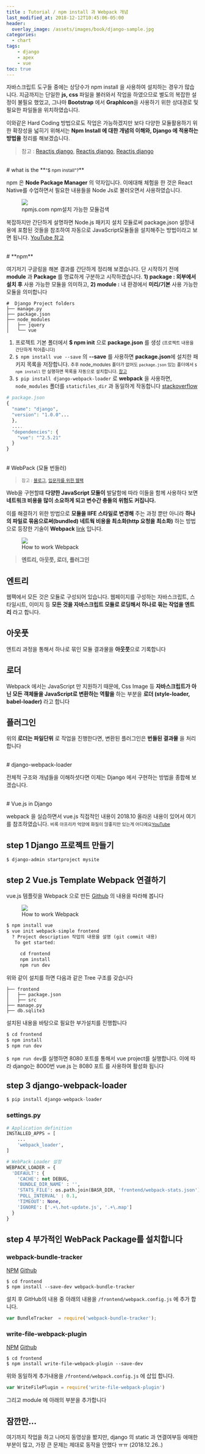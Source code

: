 ```yaml
---
title : Tutorial / npm install 과 Webpack 개념
last_modified_at: 2018-12-12T10:45:06-05:00
header:
  overlay_image: /assets/images/book/django-sample.jpg
categories:
  - chart
tags: 
    - django
    - apex
    - vue
toc: true 
---
```


자바스크립트 도구들 중에는 상당수가 npm install 을 사용하여 설치하는 경우가 많습니다. 지금까지는 단일한 **js, css** 파일을 불러와서 작업을 하였으므로 별도의 복잡한 설정이 불필요 했었고, 그나마 **Bootstrap** 에서 **GraphIcon**을 사용하기 위한 상대경로 및 필요한 파일들을 위치하였습니다.

이와같은 Hard Coding 방법으로도 작업은 가능하겠지만 보다 다양한 모듈활용하기 위한 확장성을 넓히기 위해서는 **Npm Install 에 대한 개념의 이해와, Django 에 적용하는 방법을** 정리를 해보겠습니다.

> 참고 : [Reactjs django](https://owais.lone.pw/blog/webpack-plus-reactjs-and-django/), [Reactjs django](https://medium.com/uva-mobile-devhub/set-up-react-in-your-django-project-with-webpack-4fe1f8455396), [Reactjs django](https://www.techiediaries.com/django-webpack-react/)

<br/>
# what is the **<small>"$ npm install"?</small>**

npm 은 **Node Package Manager** 의 약자입니다. 이에대해 체험을 한 것은 React Native를 수업하면서 필요한 내용들을 Node Js로 불러오면서 사용하였습니다.
<figure class="align-center">
  <img src="{{site.baseurl}}/assets/images/code/npmjs.png">
  <figcaption>npmjs.com npm설치 가능한 모듈검색</figcaption>
</figure> 

복잡하지만 간단하게 설명하면 Node.js 패키지 설치 모듈로써 package.json 설정내용에 포함된 것들을 참조하여 자동으로 JavaScript모듈들을 설치해주는 방법이라고 보면 됩니다. [YouTube 참고](https://www.youtube.com/watch?v=a0V4prHO5DI`)

<br/>
# **npm**

여기저기 구글링을 해본 결과를 간단하게 정리해 보겠습니다. 단 시작하기 전에 **module** 과 **Package** 를 명료하게 구분하고 시작하겠습니다. **1) package : 외부에서 설치 후** 사용 가능한 모듈을 의미하고, **2) module :** 내 환경에서 **미리/기본** 사용 가능한 모듈을 의미합니다

```
#  Django Project folders
├── manage.py
├── package.json
├── node_modules
│   ├── jquery
│   └── vue
```

1. 프로젝트 기본 폴더에서 **$ npm init** 으로 **package.json** 를 생성 <small>(프로젝트 내용을 간단하게 적어줍니다)</small>
2. `$ npm install vue --save` 의 **--save** 를 사용하면 **package.json**에 설치한 패키지 목록을 저장합니다. <small>추후 node_modules 폴더가 없어도 `package.json` 있는 폴더에서 `$ npm install` 만 실행하면 목록을 자동으로 설치합니다. [참고](http://jinbroing.tistory.com/143)</small>
3. `$ pip install django-webpack-loader` 로 **webpack** 을 사용하면, `node_modules` 폴더를 `staticfiles_dir` 과 동일하게 작동합니다 [stackoverflow](https://stackoverflow.com/questions/40903366/how-to-include-css-in-node-modules-folder-from-django-project?rq=1)

```php
# package.json
{
  "name": "django",
  "version": "1.0.0"...
  },
  ....
  "dependencies": {
    "vue": "^2.5.21"
  }
}
```

<br/>
# WebPack (모듈 번들러) 

> <small>참고 : [블로그](http://blog.jeonghwan.net/js/2017/05/15/webpack.html), [입문자를 위한 웹팩](https://github.com/AriaFallah/WebpackTutorial/tree/master/ko-arahansa/part1)</small>

Web을 구현할떄 **다양한 JavaScript 모듈이** 발달함에 따라 이들을 함께 사용하다 보면 **네트워크 비용을 많이 소요하게 되고 변수간 충돌의 위험도 커집니다.** 

이를 해결하기 위한 방법으로 **모듈을 IIFE 스타일로 변경해** 주는 과정 뿐만 아니라 **하나의 파일로 묶음으로써(bundled) 네트웍 비용을 최소화(http 요청을 최소화)** 하는 방법으로 등장한 기술이 **Webpack** [link](https://medium.com/ag-grid/webpack-tutorial-understanding-how-it-works-f73dfa164f01) 입니다.

<figure class="align-center">
  <img src="{{site.baseurl}}/assets/images/code/webpack.png">
  <figcaption>How to work Webpack</figcaption>
</figure> 

> **엔트리, 아웃풋, 로더, 플러그인**

## 엔트리

웹팩에서 모든 것은 모듈로 구성되어 있습니다. 웹페이지를 구성하는 자바스크립트, 스타일시트, 이미지 등 **모든 것을 자바스크립트 모듈로 로딩해서 하나로 묶는 작업을 엔트리** 라고 합니다.

## 아웃풋

엔트리 과정을 통해서 하나로 묶인 모듈 결과물을 **아웃풋**으로 기록합니다

## 로더

Webpack 에서는 JavaScript 만 지원하기 때문에, Css Image 등 **자바스크립트가 아닌 모든 객체들을 JavaScript로 변환하는 역활을** 하는 부분을 **로더 (style-loader, babel-loader)** 라고 합니다 

## 플러그인

위의 **로더는 파일단위** 로 작업을 진행한다면, 변환된 플러그인은 **번들된 결과물** 을 처리합니다

<br/>
# django-webpack-loader

전체적 구조와 개념들을 이해하셧다면 이제는 Django 에서 구현하는 방법을 종합해 보겠습니다.

<br/>
# Vue.js in Django 

webpack 을 실습하면서 vue.js 직접적인 내용이 2018.10 올라온 내용이 있어서 여기를 참조하였습니다. <small>비록 아프리카 억양에 화질이 않좋지만 있는게 어디에요[YouTube](https://www.youtube.com/playlist?list=PLUPDOJAnyTw_w8KKcFk_toQ9jPCdkRMhf)</small>

## **step 1** Django 프로젝트 만들기

```
$ django-admin startproject mysite
```

## **step 2** Vue.js Template Webpack 연결하기

vue.js 템플릿을 Webpack 으로 만든 [Github](https://github.com/vuejs-templates/webpack) 의 내용을 따라해 봅니다

<figure class="align-center">
  <img src="{{site.baseurl}}/assets/images/code/vuetemp.jpg">
  <figcaption>How to work Webpack</figcaption>
</figure> 

```python
$ npm install vue
$ vue init webpack-simple frontend
  ? Project description 작업의 내용을 설명 (git commit 내용)
   To get started:
   
     cd frontend
     npm install
     npm run dev
```

위와 같이 설치를 하면 다음과 같은 Tree 구조를 갖습니다

```
├── frontend
│   ├── package.json
│   ├── src
├── manage.py
├── db.sqlite3
```

설치된 내용을 바탕으로 필요한 부가설치를 진행합니다

```python
$ cd frontend
$ npm install
$ npm run dev
```

`$ npm run dev`를 실행하면 8080 포트를 통해서 vue project를 실행합니다. 이에 따라 django는 8000번 vue.js 는 8080 포트 를 사용하여 활성화 됩니다

## **step 3** django-webpack-loader

```python
$ pip install django-webpack-loader
```

### settings.py

```python
# Application definition
INSTALLED_APPS = [
    ...
    'webpack_loader',
]

# WebPack Loader 설정
WEBPACK_LOADER = {
  'DEFAULT': {
    'CACHE': not DEBUG,
    'BUNDLE_DIR_NAME' : '',
    'STATS_FILE': os.path.join(BASR_DIR, 'frontend/webpack-stats.json'), #생성
    'POLL_INTERVAL' : 0.1,
    'TIMEOUT': None,
    'IGNORE': ['.+\.hot-update.js', '.+\.map']
  }
}
```

## **step 4** 부가적인 WebPack Package를 설치합니다

### **webpack-bundle-tracker**
[NPM](https://www.npmjs.com/package/webpack-bundle-tracker)
[Github](https://github.com/owais/webpack-bundle-tracker)
```
$ cd frontend
$ npm install --save-dev webpack-bundle-tracker
```

설치 후 GitHub의 내용 중 아래의 내용을 `/frontend/webpack.config.js` 에 추가 합니다.

```javascript
var BundleTracker  = require('webpack-bundle-tracker');
```

### **write-file-webpack-plugin**
[NPM](https://www.npmjs.com/package/write-file-webpack-plugin)
[Github](https://github.com/gajus/write-file-webpack-plugin)

```
$ cd frontend
$ npm install write-file-webpack-plugin --save-dev
```

위와 동일하게 추가내용을 `/frontend/webpack.config.js` 에 삽입 합니다.

```javascript
var WriteFilePlugin = require('write-file-webpack-plugin')
```

그리고 module 에 아래의 부분을 추가합니다

## 잠깐만...

여기까지 작업을 하고 나머지 동영상을 봤지만, django 의 static 과 연결여부등 애매한 부분이 많고, 가장 큰 문제는 제대로 동작을 안했다 ㅠㅠ (2018.12.26..)